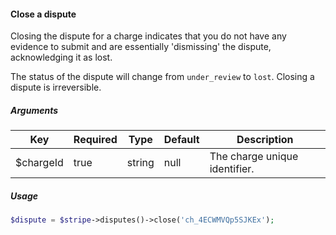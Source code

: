 #### Close a dispute

Closing the dispute for a charge indicates that you do not have any evidence to submit and are essentially 'dismissing' the dispute, acknowledging it as lost.

The status of the dispute will change from `under_review` to `lost`. Closing a dispute is irreversible.

##### Arguments

<table>
    <thead>
        <th>Key</th>
        <th>Required</th>
        <th>Type</th>
        <th>Default</th>
        <th>Description</th>
    </thead>
    <tbody>
        <tr>
            <td>$chargeId</td>
            <td>true</td>
            <td>string</td>
            <td>null</td>
            <td>The charge unique identifier.</td>
        </tr>
    </tbody>
</table>

##### Usage

```php
$dispute = $stripe->disputes()->close('ch_4ECWMVQp5SJKEx');
```
